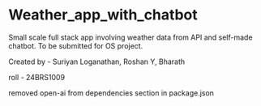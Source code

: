 # Weather_app_with_chatbot
Small scale full stack app involving weather data from API and self-made chatbot.
To be submitted for OS project.

Created by - Suriyan Loganathan, Roshan Y, Bharath

roll - 24BRS1009


removed open-ai from dependencies section in package.json
